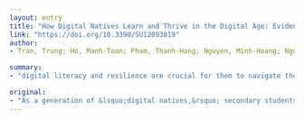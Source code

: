 ```yaml
---
layout: entry
title: "How Digital Natives Learn and Thrive in the Digital Age: Evidence from an Emerging Economy"
link: "https://doi.org/10.3390/SU12093819"
author:
- Tran, Trung; Ho, Manh-Toan; Pham, Thanh-Hang; Nguyen, Minh-Hoang; Nguyen, Khanh-Linh P.; Vuong, Thu-Trang; Nguyen, Thanh-Huyen T.; Nguyen, Thanh-Dung; Nguyen, Thi-Linh; Khuc, Quy; La, Viet-Phuong; Vuong, Quan-Hoang

summary:
- "digital literacy and resilience are crucial for them to navigate the digital world as much as the real world. In Vietnam, the education system has put considerable effort into teaching students digital skills to promote quality education. This issue has proven especially salient amid the COVID&minus;19 pandemic lockdowns, which forced most schools to switch to online forms of teaching."

original:
- "As a generation of &lsquo;digital natives,&rsquo; secondary students who were born from 2002 to 2010 have various approaches to acquiring digital knowledge. Digital literacy and resilience are crucial for them to navigate the digital world as much as the real world; however, these remain under-researched subjects, especially in developing countries. In Vietnam, the education system has put considerable effort into teaching students these skills to promote quality education as part of the United Nations-defined Sustainable Development Goal 4 (SDG4). This issue has proven especially salient amid the COVID&minus;19 pandemic lockdowns, which had obliged most schools to switch to online forms of teaching. This study utilizes a dataset of 1061 Vietnamese students taken from the United Nations Educational, Scientific, and Cultural Organization (UNESCO)&rsquo;s &ldquo;Digital Kids Asia Pacific (DKAP)&rdquo; project and employed Bayesian statistics to explore the relationship between the students&rsquo; background and their digital abilities. Results show that economic status and parents&rsquo; level of education are positively correlated with digital literacy. Students from urban schools have only a slightly higher level of digital literacy than their rural counterparts, suggesting that school location may not be a defining explanatory element in the variation of digital literacy and resilience among Vietnamese students. Students&rsquo; digital literacy and, especially resilience, also have associations with their gender. Moreover, as students are digitally literate, they are more likely to be digitally resilient. Following SDG4, i.e., Quality Education, it is advisable for schools, and especially parents, to seriously invest in creating a safe, educational environment to enhance digital literacy among students."
---
```


